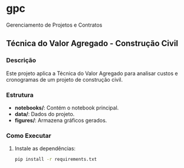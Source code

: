 # gpc
Gerenciamento de Projetos e Contratos

## Técnica do Valor Agregado - Construção Civil

### Descrição
Este projeto aplica a Técnica do Valor Agregado para analisar custos e cronogramas de um projeto de construção civil.

### Estrutura
- **notebooks/**: Contém o notebook principal.
- **data/**: Dados do projeto.
- **figures/**: Armazena gráficos gerados.

### Como Executar
1. Instale as dependências:
   ```bash
   pip install -r requirements.txt

